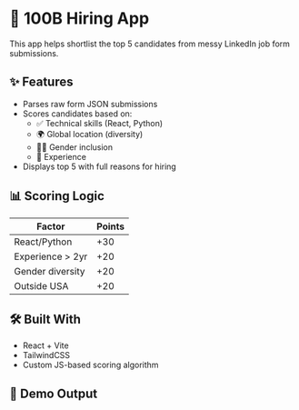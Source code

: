 # 🚀 100B Hiring App

This app helps shortlist the top 5 candidates from messy LinkedIn job form submissions.

## ✨ Features

- Parses raw form JSON submissions
- Scores candidates based on:
  - ✅ Technical skills (React, Python)
  - 🌍 Global location (diversity)
  - 👩‍💻 Gender inclusion
  - 🧠 Experience
- Displays top 5 with full reasons for hiring

## 📊 Scoring Logic

| Factor           | Points |
|------------------|--------|
| React/Python     | +30    |
| Experience > 2yr | +20    |
| Gender diversity | +20    |
| Outside USA      | +20    |

## 🛠️ Built With

- React + Vite
- TailwindCSS
- Custom JS-based scoring algorithm

## 🧪 Demo Output

